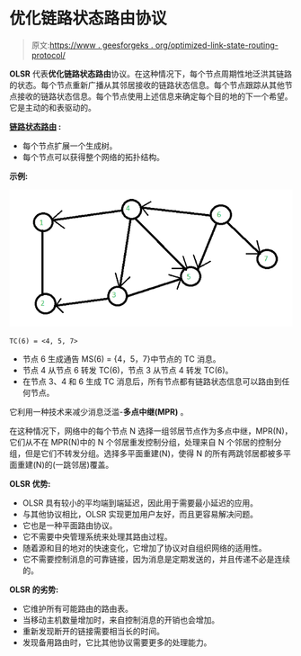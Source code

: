 # 优化链路状态路由协议

> 原文:[https://www . geesforgeks . org/optimized-link-state-routing-protocol/](https://www.geeksforgeeks.org/optimized-link-state-routing-protocol/)

**OLSR** 代表**优化链路状态路由**协议。在这种情况下，每个节点周期性地泛洪其链路的状态。每个节点重新广播从其邻居接收的链路状态信息。每个节点跟踪从其他节点接收的链路状态信息。每个节点使用上述信息来确定每个目的地的下一个希望。它是主动的和表驱动的。

**[链路状态路由](https://www.geeksforgeeks.org/unicast-routing-link-state-routing/) :**

*   每个节点扩展一个生成树。
*   每个节点可以获得整个网络的拓扑结构。

**示例:**

![](img/dde21c52bd2662b397b2dd002bcbf5a1.png)

```
TC(6) = <4, 5, 7>
```

*   节点 6 生成通告 MS(6) = {4，5，7}中节点的 TC 消息。
*   节点 4 从节点 6 转发 TC(6)，节点 3 从节点 4 转发 TC(6)。
*   在节点 3、4 和 6 生成 TC 消息后，所有节点都有链路状态信息可以路由到任何节点。

它利用一种技术来减少消息泛滥-**多点中继(MPR)** 。

在这种情况下，网络中的每个节点 N 选择一组邻居节点作为多点中继，MPR(N)，它们从不在 MPR(N)中的 N 个邻居重发控制分组，处理来自 N 个邻居的控制分组，但是它们不转发分组。选择多平面重建(N)，使得 N 的所有两跳邻居都被多平面重建(N)的(一跳邻居)覆盖。

**OLSR 优势:**

*   OLSR 具有较小的平均端到端延迟，因此用于需要最小延迟的应用。
*   与其他协议相比，OLSR 实现更加用户友好，而且更容易解决问题。
*   它也是一种平面路由协议。
*   它不需要中央管理系统来处理其路由过程。
*   随着源和目的地对的快速变化，它增加了协议对自组织网络的适用性。
*   它不需要控制消息的可靠链接，因为消息是定期发送的，并且传递不必是连续的。

**OLSR 的劣势:**

*   它维护所有可能路由的路由表。
*   当移动主机数量增加时，来自控制消息的开销也会增加。
*   重新发现断开的链接需要相当长的时间。
*   发现备用路由时，它比其他协议需要更多的处理能力。